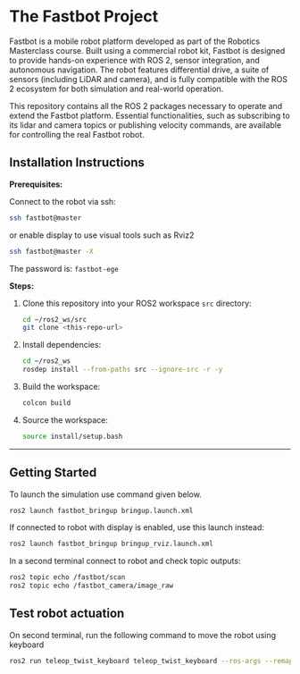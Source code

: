 # The Fastbot Project

Fastbot is a mobile robot platform developed as part of the Robotics Masterclass course. Built using a commercial robot kit, Fastbot is designed to provide hands-on experience with ROS 2, sensor integration, and autonomous navigation. The robot features differential drive, a suite of sensors (including LiDAR and camera), and is fully compatible with the ROS 2 ecosystem for both simulation and real-world operation.

This repository contains all the ROS 2 packages necessary to operate and extend the Fastbot platform. Essential functionalities, such as subscribing to its lidar and camera topics or publishing velocity commands, are available for controlling the real Fastbot robot.

## Installation Instructions

**Prerequisites:**

Connect to the robot via ssh:

```bash
ssh fastbot@master
```
or enable display to use visual tools such as Rviz2
```bash
ssh fastbot@master -X
```
The password is: `fastbot-ege`

**Steps:**
1. Clone this repository into your ROS2 workspace `src` directory:
    ```bash
    cd ~/ros2_ws/src
    git clone <this-repo-url>
    ```
2. Install dependencies:
    ```bash
    cd ~/ros2_ws
    rosdep install --from-paths src --ignore-src -r -y
    ```
3. Build the workspace:
    ```bash
    colcon build
    ```
4. Source the workspace:
    ```bash
    source install/setup.bash
    ```
---

## Getting Started

To launch the simulation use command given below. 

```bash
ros2 launch fastbot_bringup bringup.launch.xml
```
If connected to robot with display is enabled, use this launch instead:
```bash
ros2 launch fastbot_bringup bringup_rviz.launch.xml
```

In a second terminal connect to robot and check topic outputs:

```bash
ros2 topic echo /fastbot/scan
ros2 topic echo /fastbot_camera/image_raw
```

## Test robot actuation
On second terminal, run the following command to move the robot using keyboard
```bash
ros2 run teleop_twist_keyboard teleop_twist_keyboard --ros-args --remap cmd_vel:=/fastbot/cmd_vel
```

